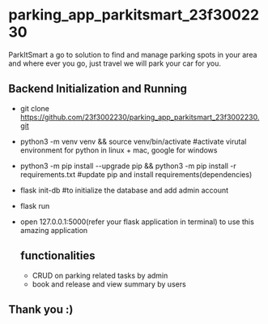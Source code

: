 # parking_app_parkitsmart_23f3002230
ParkItSmart a go to solution to find and manage parking spots in your area and where ever you go, 
just travel we will park your car for you.

## Backend Initialization and Running
- git clone https://github.com/23f3002230/parking_app_parkitsmart_23f3002230.git
- python3 -m venv venv && source venv/bin/activate  #activate virutal environment for python in linux + mac, google for windows
- python3 -m pip install --upgrade pip && python3 -m pip install -r requirements.txt #update pip and install requirements(dependencies)
- flask init-db #to initialize the database and add admin account
- flask run
- open 127.0.0.1:5000(refer your flask application in terminal) to use this amazing application

  ## functionalities
  - CRUD on parking related tasks by admin
  - book and release and view summary by users

## Thank you :)

